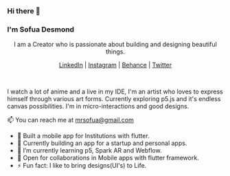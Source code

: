 ### Hi there 👋
### I'm Sofua Desmond

<p align="center"> 
  <p align="center"> I am a Creator who is passionate about building and designing beautiful things.</p>
</p>

<p align="center">
    <a href="https://www.linkedin.com/in/desmond-sofua-b21bbb199/">LinkedIn</a> |
  <a href="https://www.instagram.com/atsigndreezy.jpeg/">Instagram</a> |
  <a href="https://www.behance.net/desmondsofua">Behance</a> |
    <a href="https://twitter.com/atsigndreezy">Twitter</a> 
</p>

<br />

I watch a lot of anime and a live in my IDE, I'm an artist who loves to express himself through various art forms. Currently exploring p5.js and it's endless canvas possibilities. I'm in micro-interactions and good designs.

📫 You can reach me at mrsofua@gmail.com

- 🔭 Built a mobile app for Institutions with flutter.
- 💙 Currently building an app for a startup and personal apps.
- 🌱 I’m currently learning p5, Spark AR and Webflow.
- 🤝 Open for collaborations in Mobile apps with flutter framework.
- ⚡ Fun fact: I like to bring designs(UI's) to Life.
